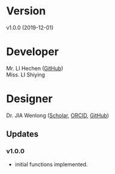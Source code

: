 # Version
v1.0.0 (2019-12-01)

# Developer
Mr. LI Hechen ([GitHub](https://github.com/lhc70000))<br/>
Miss. LI Shiying

# Designer
Dr. JIA Wenlong ([Scholar](https://scholar.google.com.hk/citations?user=eupQCQEAAAAJ), [ORCID](https://orcid.org/0000-0002-7136-9919), [GitHub](https://github.com/Nobel-Justin))

## Updates

### v1.0.0
   - initial functions implemented.
